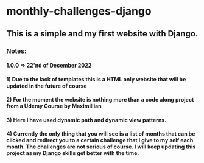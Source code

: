 # monthly-challenges-django
## This is a simple and my first website with Django.
### Notes:
#### 1.0.0 => 22'nd of December 2022
#### 1) Due to the lack of templates this is a HTML only website that will be updated in the future of course
#### 2) For the moment the website is nothing more than a code along project from a Udemy Course by Maximillian
#### 3) Here I have used dynamic path and dynamic view patterns.
#### 4) Currently the only thing that you will see is a list of months that can be clicked and redirect you to a certain challenge that I give to my self each month. The challenges are not serious of course. I will keep updating this project as my Django skills get better with the time. 
